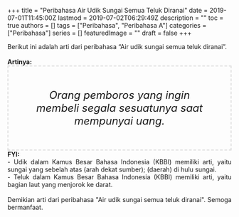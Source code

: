 +++
title = "Peribahasa Air Udik Sungai Semua Teluk Diranai"
date = 2019-07-01T11:45:00Z
lastmod = 2019-07-02T06:29:49Z
description = ""
toc = true
authors = []
tags = ["Peribahasa", "Peribahasa A"]
categories = ["Peribahasa"]
series = []
featuredImage = ""
draft = false
+++

<div dir="ltr" style="text-align: left;" trbidi="on"><div style="text-align: justify;">Berikut ini adalah arti dari peribahasa “Air udik sungai semua teluk diranai”.</div><br /><div style="text-align: justify;"><b>Artinya:</b></div><div style="border: 2px dashed #ddd; font-size: 24px; height: auto; margin: 0 auto; padding: 50px; text-align: center; width: auto;"><i>Orang pemboros yang ingin membeli segala sesuatunya saat mempunyai uang.</i></div><div style="text-align: justify;"><b>FYI:</b><br />- Udik dalam Kamus Besar Bahasa Indonesia (KBBI) memiliki arti, yaitu sungai yang sebelah atas (arah dekat sumber); (daerah) di hulu sungai.<br />- Teluk dalam Kamus Besar Bahasa Indonesia (KBBI) memiliki arti, yaitu bagian laut yang menjorok ke darat.<br /><br /></div><div style="text-align: justify;">Demikian arti dari peribahasa "Air udik sungai semua teluk diranai". Semoga bermanfaat.</div></div>
